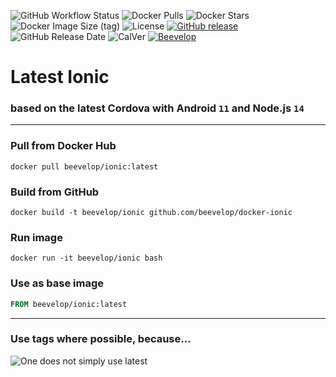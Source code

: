 ![GitHub Workflow Status](https://img.shields.io/github/workflow/status/beevelop/docker-ionic/Docker%20Image?style=for-the-badge)
![Docker Pulls](https://img.shields.io/docker/pulls/beevelop/ionic.svg?style=for-the-badge)
![Docker Stars](https://img.shields.io/docker/stars/beevelop/ionic?style=for-the-badge)
![Docker Image Size (tag)](https://img.shields.io/docker/image-size/beevelop/ionic/latest?style=for-the-badge)
![License](https://img.shields.io/github/license/beevelop/docker-ionic?style=for-the-badge)
[![GitHub release](https://img.shields.io/github/release/beevelop/docker-ionic.svg?style=for-the-badge)](https://github.com/beevelop/docker-ionic/releases)
![GitHub Release Date](https://img.shields.io/github/release-date/beevelop/docker-ionic?style=for-the-badge)
![CalVer](https://img.shields.io/badge/CalVer-YYYY.MM.MICRO-22bfda.svg?style=for-the-badge)
[![Beevelop](https://img.shields.io/badge/-%20Made%20with%20%F0%9F%8D%AF%20by%20%F0%9F%90%9Dvelop-blue.svg?style=for-the-badge)](https://beevelop.com)

# Latest Ionic

### based on the latest Cordova with Android `11` and Node.js `14`

---

### Pull from Docker Hub

```
docker pull beevelop/ionic:latest
```

### Build from GitHub

```
docker build -t beevelop/ionic github.com/beevelop/docker-ionic
```

### Run image

```
docker run -it beevelop/ionic bash
```

### Use as base image

```Dockerfile
FROM beevelop/ionic:latest
```

---

### Use tags where possible, because...

![One does not simply use latest](https://i.imgflip.com/1fgwxr.jpg)
